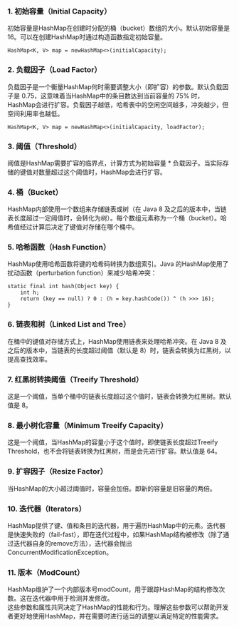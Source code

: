 ### 1. 初始容量（Initial Capacity）
初始容量是HashMap在创建时分配的桶（bucket）数组的大小。默认初始容量是 16。可以在创建HashMap时通过构造函数指定初始容量。
```
HashMap<K, V> map = newHashMap<>(initialCapacity);
```
### 2. 负载因子（Load Factor）
负载因子是一个衡量HashMap何时需要调整大小（即扩容）的参数。默认负载因子是 0.75，这意味着当HashMap中的条目数达到当前容量的 75% 时，HashMap会进行扩容。负载因子越低，哈希表中的空闲空间越多，冲突越少，但空间利用率也越低。
```
HashMap<K, V> map = newHashMap<>(initialCapacity, loadFactor);
```
### 3. 阈值（Threshold）
阈值是HashMap需要扩容的临界点，计算方式为初始容量 * 负载因子。当实际存储的键值对数量超过这个阈值时，HashMap会进行扩容。
### 4. 桶（Bucket）
HashMap内部使用一个数组来存储链表或树（在 Java 8 及之后的版本中，当链表长度超过一定阈值时，会转化为树）。每个数组元素称为一个桶（bucket）。哈希值经过计算后决定了键值对存储在哪个桶中。
### 5. 哈希函数（Hash Function）
HashMap使用哈希函数将键的哈希码转换为数组索引。Java 的HashMap使用了扰动函数（perturbation function）来减少哈希冲突：
```
static final int hash(Object key) {
    int h;
    return (key == null) ? 0 : (h = key.hashCode()) ^ (h >>> 16);
}
```
### 6. 链表和树（Linked List and Tree）
在桶中的键值对存储方式上，HashMap使用链表来处理哈希冲突。在 Java 8 及之后的版本中，当链表的长度超过阈值（默认是 8）时，链表会转换为红黑树，以提高查找效率。
### 7. 红黑树转换阈值（Treeify Threshold）
这是一个阈值，当单个桶中的链表长度超过这个值时，链表会转换为红黑树。默认值是 8。
### 8. 最小树化容量（Minimum Treeify Capacity）
这是一个阈值，当HashMap的容量小于这个值时，即使链表长度超过Treeify Threshold，也不会将链表转换为红黑树，而是会先进行扩容。默认值是 64。
### 9. 扩容因子（Resize Factor）
当HashMap的大小超过阈值时，容量会加倍。即新的容量是旧容量的两倍。
### 10. 迭代器（Iterators）
HashMap提供了键、值和条目的迭代器，用于遍历HashMap中的元素。迭代器是快速失败的（fail-fast），即在迭代过程中，如果HashMap结构被修改（除了通过迭代器自身的remove方法），迭代器会抛出ConcurrentModificationException。
### 11. 版本（ModCount）
HashMap维护了一个内部版本号modCount，用于跟踪HashMap的结构修改次数。这在迭代器中用于检测并发修改。<br />这些参数和属性共同决定了HashMap的性能和行为。理解这些参数可以帮助开发者更好地使用HashMap，并在需要时进行适当的调整以满足特定的性能需求。
